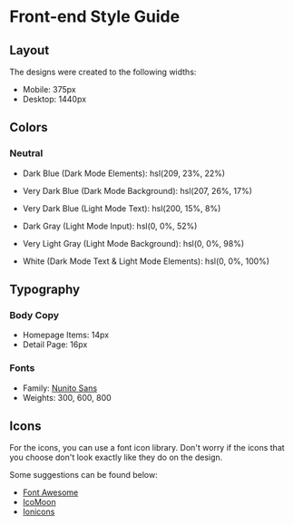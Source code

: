 # Front-end Style Guide

## Layout

The designs were created to the following widths:

-   Mobile: 375px
-   Desktop: 1440px

## Colors

### Neutral

-   Dark Blue (Dark Mode Elements): hsl(209, 23%, 22%)
-   Very Dark Blue (Dark Mode Background): hsl(207, 26%, 17%)

-   Very Dark Blue (Light Mode Text): hsl(200, 15%, 8%)
-   Dark Gray (Light Mode Input): hsl(0, 0%, 52%)
-   Very Light Gray (Light Mode Background): hsl(0, 0%, 98%)

-   White (Dark Mode Text & Light Mode Elements): hsl(0, 0%, 100%)

## Typography

### Body Copy

-   Homepage Items: 14px
-   Detail Page: 16px

### Fonts

-   Family: [Nunito Sans](https://fonts.google.com/specimen/Nunito+Sans)
-   Weights: 300, 600, 800

## Icons

For the icons, you can use a font icon library. Don't worry if the icons that you choose don't look exactly like they do on the design.

Some suggestions can be found below:

-   [Font Awesome](https://fontawesome.com)
-   [IcoMoon](https://icomoon.io)
-   [Ionicons](https://ionicons.com)
